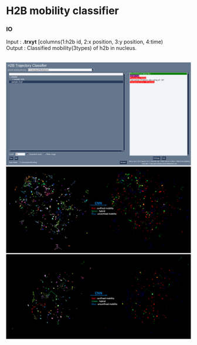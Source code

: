 # H2B mobility classifier
<h3>IO</h3> 
Input : <b>.trxyt</b> [columns(1:h2b id, 2:x position, 3:y position, 4:time)<br>
Output : Classified mobility(3types) of h2b in nucleus.
<br>
<br>

![](https://github.com/JunwooParkSaribu/HTC/blob/main/img/h2binterface_image.png)
![](https://github.com/JunwooParkSaribu/HTC/blob/main/img/cell8_image.png)
![](https://github.com/JunwooParkSaribu/HTC/blob/main/img/cell9_image.png)
